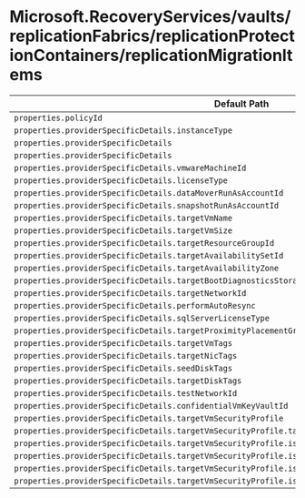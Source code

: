 # Microsoft.RecoveryServices/vaults/replicationFabrics/replicationProtectionContainers/replicationMigrationItems

| Default Path | Alias |
|---|---|
| `properties.policyId` | `Microsoft.RecoveryServices/vaults/replicationFabrics/replicationProtectionContainers/replicationMigrationItems/policyId` |
| `properties.providerSpecificDetails.instanceType` | `Microsoft.RecoveryServices/vaults/replicationFabrics/replicationProtectionContainers/replicationMigrationItems/providerSpecificDetails.instanceType` |
| `properties.providerSpecificDetails` | `Microsoft.RecoveryServices/vaults/replicationFabrics/replicationProtectionContainers/replicationMigrationItems/providerSpecificDetails` |
| `properties.providerSpecificDetails` | `Microsoft.RecoveryServices/vaults/replicationFabrics/replicationProtectionContainers/replicationMigrationItems/providerSpecificDetails.VMwareCbt` |
| `properties.providerSpecificDetails.vmwareMachineId` | `Microsoft.RecoveryServices/vaults/replicationFabrics/replicationProtectionContainers/replicationMigrationItems/providerSpecificDetails.VMwareCbt.vmwareMachineId` |
| `properties.providerSpecificDetails.licenseType` | `Microsoft.RecoveryServices/vaults/replicationFabrics/replicationProtectionContainers/replicationMigrationItems/providerSpecificDetails.VMwareCbt.licenseType` |
| `properties.providerSpecificDetails.dataMoverRunAsAccountId` | `Microsoft.RecoveryServices/vaults/replicationFabrics/replicationProtectionContainers/replicationMigrationItems/providerSpecificDetails.VMwareCbt.dataMoverRunAsAccountId` |
| `properties.providerSpecificDetails.snapshotRunAsAccountId` | `Microsoft.RecoveryServices/vaults/replicationFabrics/replicationProtectionContainers/replicationMigrationItems/providerSpecificDetails.VMwareCbt.snapshotRunAsAccountId` |
| `properties.providerSpecificDetails.targetVmName` | `Microsoft.RecoveryServices/vaults/replicationFabrics/replicationProtectionContainers/replicationMigrationItems/providerSpecificDetails.VMwareCbt.targetVmName` |
| `properties.providerSpecificDetails.targetVmSize` | `Microsoft.RecoveryServices/vaults/replicationFabrics/replicationProtectionContainers/replicationMigrationItems/providerSpecificDetails.VMwareCbt.targetVmSize` |
| `properties.providerSpecificDetails.targetResourceGroupId` | `Microsoft.RecoveryServices/vaults/replicationFabrics/replicationProtectionContainers/replicationMigrationItems/providerSpecificDetails.VMwareCbt.targetResourceGroupId` |
| `properties.providerSpecificDetails.targetAvailabilitySetId` | `Microsoft.RecoveryServices/vaults/replicationFabrics/replicationProtectionContainers/replicationMigrationItems/providerSpecificDetails.VMwareCbt.targetAvailabilitySetId` |
| `properties.providerSpecificDetails.targetAvailabilityZone` | `Microsoft.RecoveryServices/vaults/replicationFabrics/replicationProtectionContainers/replicationMigrationItems/providerSpecificDetails.VMwareCbt.targetAvailabilityZone` |
| `properties.providerSpecificDetails.targetBootDiagnosticsStorageAccountId` | `Microsoft.RecoveryServices/vaults/replicationFabrics/replicationProtectionContainers/replicationMigrationItems/providerSpecificDetails.VMwareCbt.targetBootDiagnosticsStorageAccountId` |
| `properties.providerSpecificDetails.targetNetworkId` | `Microsoft.RecoveryServices/vaults/replicationFabrics/replicationProtectionContainers/replicationMigrationItems/providerSpecificDetails.VMwareCbt.targetNetworkId` |
| `properties.providerSpecificDetails.performAutoResync` | `Microsoft.RecoveryServices/vaults/replicationFabrics/replicationProtectionContainers/replicationMigrationItems/providerSpecificDetails.VMwareCbt.performAutoResync` |
| `properties.providerSpecificDetails.sqlServerLicenseType` | `Microsoft.RecoveryServices/vaults/replicationFabrics/replicationProtectionContainers/replicationMigrationItems/providerSpecificDetails.VMwareCbt.sqlServerLicenseType` |
| `properties.providerSpecificDetails.targetProximityPlacementGroupId` | `Microsoft.RecoveryServices/vaults/replicationFabrics/replicationProtectionContainers/replicationMigrationItems/providerSpecificDetails.VMwareCbt.targetProximityPlacementGroupId` |
| `properties.providerSpecificDetails.targetVmTags` | `Microsoft.RecoveryServices/vaults/replicationFabrics/replicationProtectionContainers/replicationMigrationItems/providerSpecificDetails.VMwareCbt.targetVmTags` |
| `properties.providerSpecificDetails.targetNicTags` | `Microsoft.RecoveryServices/vaults/replicationFabrics/replicationProtectionContainers/replicationMigrationItems/providerSpecificDetails.VMwareCbt.targetNicTags` |
| `properties.providerSpecificDetails.seedDiskTags` | `Microsoft.RecoveryServices/vaults/replicationFabrics/replicationProtectionContainers/replicationMigrationItems/providerSpecificDetails.VMwareCbt.seedDiskTags` |
| `properties.providerSpecificDetails.targetDiskTags` | `Microsoft.RecoveryServices/vaults/replicationFabrics/replicationProtectionContainers/replicationMigrationItems/providerSpecificDetails.VMwareCbt.targetDiskTags` |
| `properties.providerSpecificDetails.testNetworkId` | `Microsoft.RecoveryServices/vaults/replicationFabrics/replicationProtectionContainers/replicationMigrationItems/providerSpecificDetails.VMwareCbt.testNetworkId` |
| `properties.providerSpecificDetails.confidentialVmKeyVaultId` | `Microsoft.RecoveryServices/vaults/replicationFabrics/replicationProtectionContainers/replicationMigrationItems/providerSpecificDetails.VMwareCbt.confidentialVmKeyVaultId` |
| `properties.providerSpecificDetails.targetVmSecurityProfile` | `Microsoft.RecoveryServices/vaults/replicationFabrics/replicationProtectionContainers/replicationMigrationItems/providerSpecificDetails.VMwareCbt.targetVmSecurityProfile` |
| `properties.providerSpecificDetails.targetVmSecurityProfile.targetVmSecurityType` | `Microsoft.RecoveryServices/vaults/replicationFabrics/replicationProtectionContainers/replicationMigrationItems/providerSpecificDetails.VMwareCbt.targetVmSecurityProfile.targetVmSecurityType` |
| `properties.providerSpecificDetails.targetVmSecurityProfile.isTargetVmSecureBootEnabled` | `Microsoft.RecoveryServices/vaults/replicationFabrics/replicationProtectionContainers/replicationMigrationItems/providerSpecificDetails.VMwareCbt.targetVmSecurityProfile.isTargetVmSecureBootEnabled` |
| `properties.providerSpecificDetails.targetVmSecurityProfile.isTargetVmTpmEnabled` | `Microsoft.RecoveryServices/vaults/replicationFabrics/replicationProtectionContainers/replicationMigrationItems/providerSpecificDetails.VMwareCbt.targetVmSecurityProfile.isTargetVmTpmEnabled` |
| `properties.providerSpecificDetails.targetVmSecurityProfile.isTargetVmIntegrityMonitoringEnabled` | `Microsoft.RecoveryServices/vaults/replicationFabrics/replicationProtectionContainers/replicationMigrationItems/providerSpecificDetails.VMwareCbt.targetVmSecurityProfile.isTargetVmIntegrityMonitoringEnabled` |
| `properties.providerSpecificDetails.targetVmSecurityProfile.isTargetVmConfidentialEncryptionEnabled` | `Microsoft.RecoveryServices/vaults/replicationFabrics/replicationProtectionContainers/replicationMigrationItems/providerSpecificDetails.VMwareCbt.targetVmSecurityProfile.isTargetVmConfidentialEncryptionEnabled` |

